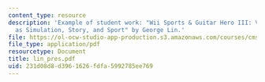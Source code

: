 ```yaml
---
content_type: resource
description: 'Example of student work: "Wii Sports & Guitar Hero III: Video Games
  as Simulation, Story, and Sport" by George Lin.'
file: https://ol-ocw-studio-app-production.s3.amazonaws.com/courses/cms-600-videogame-theory-and-analysis-fall-2007/231d08d8d3961626fdfa5992785ee769_lin_pres.pdf
file_type: application/pdf
resourcetype: Document
title: lin_pres.pdf
uid: 231d08d8-d396-1626-fdfa-5992785ee769
---
```

